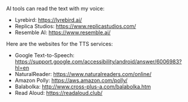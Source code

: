 AI tools can read the text with my voice:
- Lyrebird: https://lyrebird.ai/
- Replica Studios: https://www.replicastudios.com/
- Resemble AI: https://www.resemble.ai/

Here are the websites for the TTS services:
- Google Text-to-Speech: https://support.google.com/accessibility/android/answer/6006983?hl=en
- NaturalReader: https://www.naturalreaders.com/online/
- Amazon Polly: https://aws.amazon.com/polly/
- Balabolka: http://www.cross-plus-a.com/balabolka.htm
- Read Aloud: https://readaloud.club/
